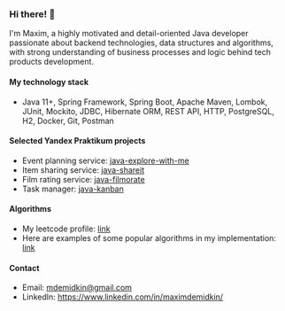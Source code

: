 ### Hi there! 👋

I'm Maxim, a highly motivated and detail-oriented Java developer passionate about backend technologies, data structures and algorithms, with strong understanding of business processes and logic behind tech products development. 

#### My technology stack
* Java 11+, Spring Framework, Spring Boot, Apache Maven, Lombok, JUnit, 
Mockito, JDBC, Hibernate ORM, REST API, HTTP, PostgreSQL, H2, 
Docker, Git, Postman

#### Selected Yandex Praktikum projects
- Event planning service: [java-explore-with-me](https://github.com/mdemidkin1992/java-explore-with-me)
- Item sharing service: [java-shareit](https://github.com/mdemidkin1992/java-shareit)
- Film rating service: [java-filmorate](https://github.com/mdemidkin1992/java-filmorate)
- Task manager: [java-kanban](https://github.com/mdemidkin1992/java-kanban)

#### Algorithms
- My leetcode profile: [link](https://leetcode.com/mdemidkin/)
- Here are examples of some popular algorithms in my implementation: [link]()

#### Contact
- Email: mdemidkin@gmail.com
- LinkedIn: https://www.linkedin.com/in/maximdemidkin/
